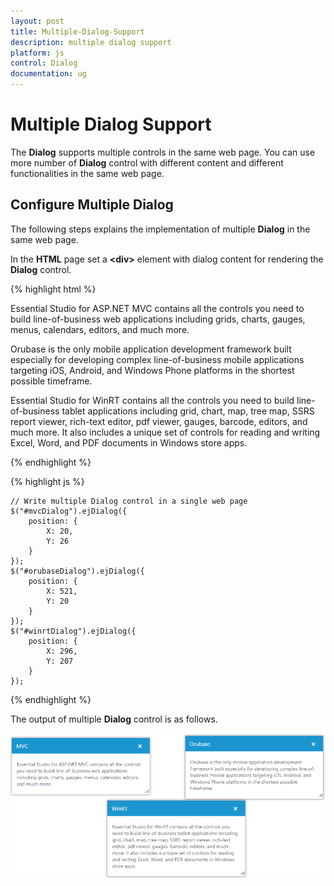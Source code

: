 ```yaml
---
layout: post
title: Multiple-Dialog-Support
description: multiple dialog support
platform: js
control: Dialog
documentation: ug
---
```


# Multiple Dialog Support

The **Dialog** supports multiple controls in the same web page. You can use more number of **Dialog** control with different content and different functionalities in the same web page.

## Configure Multiple Dialog

The following steps explains the implementation of multiple **Dialog** in the same web page. 

In the **HTML** page set a **&lt;div&gt;** element with dialog content for rendering the **Dialog** control. 

{% highlight html %}



<div id="mvcDialog" title="MVC">
   <p>
      Essential Studio for ASP.NET MVC contains all the controls you need to build line-of-business web applications including grids, charts, gauges, menus, calendars, editors, and much more.
   </p>
</div>
<div id="orubaseDialog" title="Orubase">
   <p>
      Orubase is the only mobile application development framework built especially for developing complex line-of-business mobile applications targeting iOS, Android, and Windows Phone platforms in the shortest possible timeframe. 
   </p>
</div>
<div id="winrtDialog" title="WinRT">
   <p>
      Essential Studio for WinRT contains all the controls you need to build line-of-business tablet applications including grid, chart, map, tree map, SSRS report viewer, rich-text editor, pdf viewer, gauges, barcode, editors, and much more. 
      It also includes a unique set of controls for reading and writing Excel, Word, and PDF documents in Windows store apps.
   </p>
</div>




{% endhighlight %}

{% highlight js %}


    // Write multiple Dialog control in a single web page
    $("#mvcDialog").ejDialog({
        position: {
            X: 20,
            Y: 26
        }
    });
    $("#orubaseDialog").ejDialog({
        position: {
            X: 521,
            Y: 20
        }
    });
    $("#winrtDialog").ejDialog({
        position: {
            X: 296,
            Y: 207
        }
    });


{% endhighlight %}

The output of multiple **Dialog** control is as follows.

![](/js/Dialog/Multiple-Dialog-Support_images/Multiple-Dialog-Support_img1.png) 

